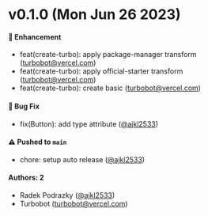 # v0.1.0 (Mon Jun 26 2023)

#### 🚀 Enhancement

- feat(create-turbo): apply package-manager transform (turbobot@vercel.com)
- feat(create-turbo): apply official-starter transform (turbobot@vercel.com)
- feat(create-turbo): create basic (turbobot@vercel.com)

#### 🐛 Bug Fix

- fix(Button): add type attribute ([@ajkl2533](https://github.com/ajkl2533))

#### ⚠️ Pushed to `main`

- chore: setup auto release ([@ajkl2533](https://github.com/ajkl2533))

#### Authors: 2

- Radek Podrazky ([@ajkl2533](https://github.com/ajkl2533))
- Turbobot (turbobot@vercel.com)
